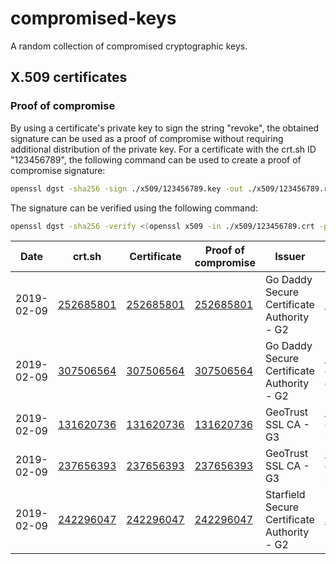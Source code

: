 # compromised-keys
A random collection of compromised cryptographic keys.

## X.509 certificates
### Proof of compromise
By using a certificate's private key to sign the string "revoke", the obtained signature can be used as a proof of compromise without requiring additional distribution of the private key. For a certificate with the crt.sh ID "123456789", the following command can be used to create a proof of compromise signature:
``` bash
openssl dgst -sha256 -sign ./x509/123456789.key -out ./x509/123456789.revoke <(echo -n 'revoke')
```

The signature can be verified using the following command:
``` bash
openssl dgst -sha256 -verify <(openssl x509 -in ./x509/123456789.crt -pubkey -noout) -signature ./x509/123456789.revoke <(echo -n 'revoke')
```

| Date | crt.sh | Certificate | Proof of compromise | Issuer | Notes |
| --- | --- | --- | --- | --- | --- |
| 2019-02-09 | [252685801](https://crt.sh/?id=252685801) | [252685801](/x509/252685801.crt) | [252685801](/x509/252685801.revoke) | Go Daddy Secure Certificate Authority - G2 | [Source](https://twitter.com/duniel_pls/status/1093565709630824448) |
| 2019-02-09 | [307506564](https://crt.sh/?id=307506564) | [307506564](/x509/307506564.crt) | [307506564](/x509/307506564.revoke) | Go Daddy Secure Certificate Authority - G2 | [Source](https://twitter.com/duniel_pls/status/1093565709630824448), certificate expired |
| 2019-02-09 | [131620736](https://crt.sh/?id=131620736) | [131620736](/x509/131620736.crt) | [131620736](/x509/131620736.revoke) | GeoTrust SSL CA - G3 | [Source](https://twitter.com/duniel_pls/status/1093565709630824448), certificate revoked |
| 2019-02-09 | [237656393](https://crt.sh/?id=237656393) | [237656393](/x509/237656393.crt) | [237656393](/x509/237656393.revoke) | GeoTrust SSL CA - G3 | [Source](https://twitter.com/duniel_pls/status/1093565709630824448), certificate revoked |
| 2019-02-09 | [242296047](https://crt.sh/?id=242296047) | [242296047](/x509/242296047.crt) | [242296047](/x509/242296047.revoke) | Starfield Secure Certificate Authority - G2 | [Source](https://twitter.com/duniel_pls/status/1093565709630824448) |

